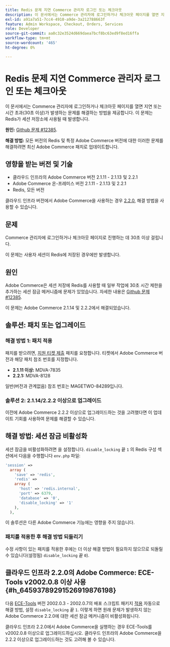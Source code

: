 ```yaml
---
title: Redis 문제 지연 Commerce 관리자 로그인 또는 체크아웃
description: 이 문서에서는 Commerce 관리자에 로그인하거나 체크아웃 페이지를 열면 지연 또는 시간 초과(30초 이상)가 발생하는 문제를 해결하는 방법을 제공합니다. 이 문제는 Redis가 세션 저장소에 사용될 때 발생합니다.
exl-id: a91a7a51-7cc4-4910-a9de-3a212788663f
feature: Admin Workspace, Checkout, Orders, Services
role: Developer
source-git-commit: aa8c32e3524d669daea7bcf8bc63ed9f8ed16ffa
workflow-type: tm+mt
source-wordcount: '465'
ht-degree: 0%

---
```


# Redis 문제 지연 Commerce 관리자 로그인 또는 체크아웃

이 문서에서는 Commerce 관리자에 로그인하거나 체크아웃 페이지를 열면 지연 또는 시간 초과(30초 이상)가 발생하는 문제를 해결하는 방법을 제공합니다. 이 문제는 Redis가 세션 저장소에 사용될 때 발생합니다.

**원인:**   [Github 문제 \#12385](https://github.com/magento/magento2/issues/12385).

**해결 방법:** 모든 버전의 Redis 및 특정 Adobe Commerce 버전에 대한 이러한 문제를 해결하려면 최신 Adobe Commerce 패치로 업데이트합니다.

## 영향을 받는 버전 및 기술

* 클라우드 인프라의 Adobe Commerce 버전 2.1.11 - 2.1.13 및 2.2.1
* Adobe Commerce 온-프레미스 버전 2.1.11 - 2.1.13 및 2.2.1
* Redis, 모든 버전

클라우드 인프라 버전에서 Adobe Commerce을 사용하는 경우 [2.2.0](#h_64593789291526919876198), 해결 방법을 사용할 수 있습니다.

## 문제

Commerce 관리자에 로그인하거나 체크아웃 페이지로 진행하는 데 30초 이상 걸립니다.

이 문제는 사용자 세션이 Redis에 저장된 경우에만 발생합니다.

## 원인

Adobe Commerce은 세션 저장에 Redis를 사용할 때 일부 작업에 30초 시간 제한을 추가하는 세션 잠금 메커니즘에 문제가 있었습니다. 자세한 내용은 [Github 문제 \#12385](https://github.com/magento/magento2/issues/12385).

이 문제는 Adobe Commerce 2.1.14 및 2.2.2에서 해결되었습니다.

## 솔루션: 패치 또는 업그레이드

### 해결 방법 1: 패치 적용

패치를 받으려면, [지원 티켓 제출](/help/help-center-guide/help-center/magento-help-center-user-guide.md#submit-ticket) 패치를 요청합니다. 티켓에서 Adobe Commerce 버전과 해당 패치 참조 번호를 지정합니다.

* **2.1.11 이상:** MDVA-7835
* **2.2.1:** MDVA-8128

일반(버전과 관계없음) 참조 번호는 MAGETWO-84289입니다.

### 솔루션 2: 2.1.14/2.2.2 이상으로 업그레이드

이전에 Adobe Commerce 2.2.2 이상으로 업그레이드하는 것을 고려했다면 이 업데이트 기회를 사용하여 문제를 해결할 수 있습니다.

## 해결 방법: 세션 잠금 비활성화

세션 잠금을 비활성화하려면 을 설정합니다. `disable_locking` 끝 `1` 의 Redis 구성 섹션에서 다음을 수행합니다 `env.php` 파일:

```php
'session' =>
  array (
    'save' => 'redis',
    'redis' =>
    array (
      'host' => 'redis.internal',
      'port' => 6379,
      'database' => '0',
      'disable_locking' => '1'
    ),
  ),
```

이 솔루션은 다른 Adobe Commerce 기능에는 영향을 주지 않습니다.

### 패치를 적용한 후 해결 방법 되돌리기

수정 사항이 있는 패치를 적용한 후에는 더 이상 해결 방법이 필요하지 않으므로 되돌릴 수 있습니다(설정됨) `disable_locking` 끝 `0`).

## 클라우드 인프라 2.2.0의 Adobe Commerce: ECE-Tools v2002.0.8 이상 사용 {#h_64593789291526919876198}

다음 [ECE-Tools](https://devdocs.magento.com/cloud/project/ece-tools-update.html) 버전 2002.0.3 - 2002.0.7의 배포 스크립트 패키지 [적용](https://experienceleague.adobe.com/docs/commerce-cloud-service/user-guide/dev-tools/ece-tools/update-package.html) 자동으로 해결 방법, 설정 `disable_locking` 끝 `1`. 이렇게 하면 원래 문제가 발생하지 않는 Adobe Commerce 2.2.0에 대한 세션 잠금 메커니즘이 비활성화됩니다.

클라우드 인프라 2.2.0에서 Adobe Commerce을 실행하는 경우 ECE-Tools를 v2002.0.8 이상으로 업그레이드하십시오. 클라우드 인프라의 Adobe Commerce을 2.2.2 이상으로 업그레이드하는 것도 고려해 볼 수 있습니다.
